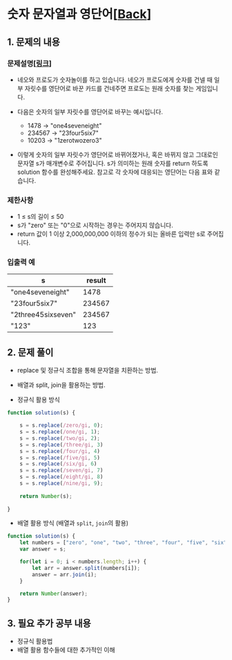 # 숫자 문자열과 영단어[[Back](README.md)]

## 1. 문제의 내용

### 문제설명[[링크](https://programmers.co.kr/learn/courses/30/lessons/81301)]
- 네오와 프로도가 숫자놀이를 하고 있습니다. 네오가 프로도에게 숫자를 건넬 때 일부 자릿수를 영단어로 바꾼 카드를 건네주면 프로도는 원래 숫자를 찾는 게임입니다.

- 다음은 숫자의 일부 자릿수를 영단어로 바꾸는 예시입니다.
  - 1478 → "one4seveneight"
  - 234567 → "23four5six7"
  - 10203 → "1zerotwozero3"
- 이렇게 숫자의 일부 자릿수가 영단어로 바뀌어졌거나, 혹은 바뀌지 않고 그대로인 문자열 s가 매개변수로 주어집니다. s가 의미하는 원래 숫자를 return 하도록 solution 함수를 완성해주세요. 참고로 각 숫자에 대응되는 영단어는 다음 표와 같습니다.

### 제한사항
- 1 ≤ s의 길이 ≤ 50
- s가 "zero" 또는 "0"으로 시작하는 경우는 주어지지 않습니다.
- return 값이 1 이상 2,000,000,000 이하의 정수가 되는 올바른 입력만 s로 주어집니다.

### 입출력 예
| s                  | result |
|--------------------|--------|
| "one4seveneight"   | 1478   |
| "23four5six7"      | 234567 |
| "2three45sixseven" | 234567 |
| "123"              | 123    |

## 2. 문제 풀이
- replace 및 정규식 조합을 통해 문자열을 치환하는 방법.
- 배열과 split, join을 활용하는 방법.

- 정규식 활용 방식
```JavaScript
function solution(s) {

    s = s.replace(/zero/gi, 0);
    s = s.replace(/one/gi, 1);
    s = s.replace(/two/gi, 2);
    s = s.replace(/three/gi, 3)
    s = s.replace(/four/gi, 4)
    s = s.replace(/five/gi, 5)
    s = s.replace(/six/gi, 6)
    s = s.replace(/seven/gi, 7)
    s = s.replace(/eight/gi, 8)
    s = s.replace(/nine/gi, 9);
    
    return Number(s); 
    
}
```

- 배열 활용 방식 (배열과 `split`, `join`의 활용)
```JavaScript
function solution(s) {
    let numbers = ["zero", "one", "two", "three", "four", "five", "six", "seven", "eight", "nine"];
    var answer = s;

    for(let i = 0; i < numbers.length; i++) {
        let arr = answer.split(numbers[i]);
        answer = arr.join(i);
    }

    return Number(answer);
}
```

## 3. 필요 추가 공부 내용
- 정규식 활용법
- 배열 활용 함수들에 대한 추가적인 이해
